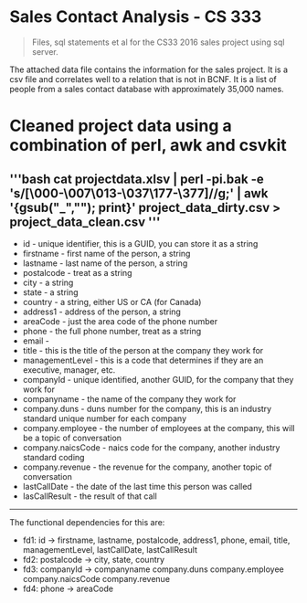 # Sales Contact Analysis - CS 333
> Files, sql statements et al for the CS33  2016 sales project using sql server.

The attached data file contains the information for the sales project. It is a csv file and correlates well to a relation that is not in BCNF. It is a list of people from a sales contact database with approximately 35,000 names. 

# Cleaned project data using a combination of perl, awk and csvkit
'''bash 
cat projectdata.xlsv | perl -pi.bak -e 's/[\000-\007\013-\037\177-\377]//g;' | awk '{gsub("_",""); print}' project_data_dirty.csv > project_data_clean.csv
'''
---

* id - unique identifier, this is a GUID, you can store it as a string
* firstname - first name of the person, a string
* lastname - last name of the person, a string
* postalcode - treat as a string
* city - a string
* state - a string
* country - a string, either US or CA (for Canada)
* address1 - address of the person, a string
* areaCode - just the area code of the phone number
* phone - the full phone number, treat as a string
* email -
* title - this is the title of the person at the company they work for
* managementLevel - this is a code that determines if they are an executive, manager, etc.
* companyId - unique identified, another GUID, for the company that they work for
* companyname - the name of the company they work for
* company.duns - duns number for the company, this is an industry standard unique number for each company
* company.employee - the number of employees at the company, this will be a topic of conversation
* company.naicsCode - naics code for the company, another industry standard coding
* company.revenue - the revenue for the company, another topic of conversation
* lastCallDate - the date of the last time this person was called
* lasCallResult - the result of that call

---

The functional dependencies for this are:
* fd1: id -> firstname, lastname, postalcode, address1, phone, email, title, managementLevel, lastCallDate, lastCallResult
* fd2: postalcode -> city, state, country
* fd3: companyId -> companyname company.duns company.employee company.naicsCode company.revenue
* fd4: phone -> areaCode
